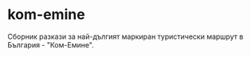 kom-emine
=========

Сборник разкази за най-дългият маркиран туристически маршрут в България - "Ком-Емине".
